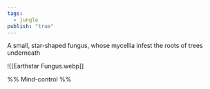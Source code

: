 ```yaml
---
tags:
  - jungle
publish: "true"
---
```

A small, star-shaped fungus, whose mycellia infest the roots of trees underneath

![[Earthstar Fungus.webp]]

%%
Mind-control
%%